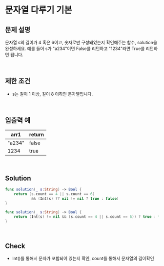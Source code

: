 # 문자열 다루기 기본

## 문제 설명 
문자열 s의 길이가 4 혹은 6이고, 숫자로만 구성돼있는지 확인해주는 함수, solution을 완성하세요. 예를 들어 s가 "a234"이면 False를 리턴하고 "1234"라면 True를 리턴하면 됩니다.

<br/>

## 제한 조건
- s는 길이 1 이상, 길이 8 이하인 문자열입니다.

<br/>

## 입출력 예
| arr1 | return |
|------|---|
|"a234"|false|
|1234|true|


<br/>

## Solution

```swift
func solution(_ s:String) -> Bool {
    return (s.count == 4 || s.count == 6) 
            && (Int(s) ?? nil != nil ? true : false)
}
```

```swift
func solution(_ s:String) -> Bool {
    return (Int(s) != nil && (s.count == 4 || s.count == 6)) ? true : false
}
```

<br/>

## Check
- Int()를 통해서 문자가 포함되어 있는지 확인, count를 통해서 문자열의 길이확인
